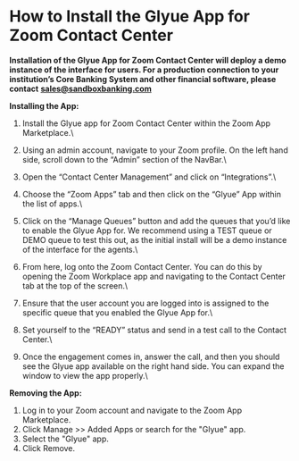 # How to Install the Glyue App for Zoom Contact Center

&#x20;

**Installation of the Glyue App for Zoom Contact Center will deploy a demo instance of the interface for users. For a production connection to your institution’s Core Banking System and other financial software, please contact** [**sales@sandboxbanking.com**](mailto:sales@sandboxbanking.com)

&#x20;

**Installing the App:**

1. Install the Glyue app for Zoom Contact Center within the Zoom App Marketplace.\

2. Using an admin account, navigate to your Zoom profile. On the left hand side, scroll down to the “Admin” section of the NavBar.\

3. Open the “Contact Center Management” and click on “Integrations”.\

4. Choose the “Zoom Apps” tab and then click on the “Glyue” App within the list of apps.\

5. Click on the “Manage Queues” button and add the queues that you’d like to enable the Glyue App for. We recommend using a TEST queue or DEMO queue to test this out, as the initial install will be a demo instance of the interface for the agents.\

6. From here, log onto the Zoom Contact Center. You can do this by opening the Zoom Workplace app and navigating to the Contact Center tab at the top of the screen.\

7. Ensure that the user account you are logged into is assigned to the specific queue that you enabled the Glyue App for.\

8. Set yourself to the “READY” status and send in a test call to the Contact Center.\

9. Once the engagement comes in, answer the call, and then you should see the Glyue app available on the right hand side. You can expand the window to view the app properly.\




**Removing the App:**

1. Log in to your Zoom account and navigate to the Zoom App Marketplace.
2. Click Manage >> Added Apps or search for the "Glyue" app.
3. Select the "Glyue" app.
4. Click Remove.

&#x20;

